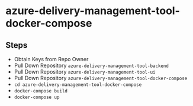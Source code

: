 # azure-delivery-management-tool-docker-compose

## Steps

- Obtain Keys from Repo Owner
- Pull Down Repository `azure-delivery-management-tool-backend`
- Pull Down Repository `azure-delivery-management-tool-ui`
- Pull Down Repository `azure-delivery-management-tool-docker-compose`
- `cd azure-delivery-management-tool-docker-compose`
- `docker-compose build`
- `docker-compose up`
